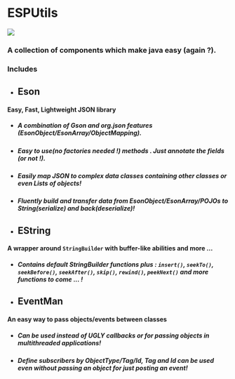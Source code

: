 # ESPUtils
[![](https://jitpack.io/v/kasra-sh/esputils.svg)](https://jitpack.io/#kasra-sh/esputils)
###
### A collection of components which make java easy (again ?).
### Includes
+ ## Eson
#### Easy, Fast, Lightweight JSON library
 - ##### A combination of Gson and org.json features (EsonObject/EsonArray/ObjectMapping).
 - ##### Easy to use(no factories needed !) methods . Just annotate the fields (or not !).
 - ##### Easily map JSON to complex data classes containing other classes or even Lists of objects!
 - ##### Fluently build and transfer data from *EsonObject*/*EsonArray*/*POJO*s to *String*(serialize) and back(deserialize)!
+ ## EString
#### A wrapper around `StringBuilder` with buffer-like abilities and more ...
- ##### Contains default StringBuilder functions plus : `insert()`, `seekTo()`, `seekBefore()`, `seekAfter()`, `skip()`, `rewind()`, `peekNext()` and more functions to come ... !
+ ## EventMan
#### An easy way to pass objects/events between classes
 - ##### Can be used instead of *UGLY* callbacks or for passing objects in multithreaded applications!
 - ##### Define subscribers by ObjectType/Tag/Id, Tag and Id can be used even without passing an object for just posting an event!
